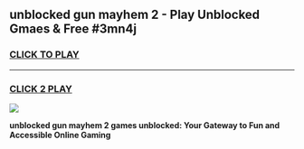 
## unblocked gun mayhem 2 - Play Unblocked Gmaes & Free #3mn4j
<h3>
<a href="https://news.freeplayer.one?title=unblocked_gun_mayhem_2&ref=24F">CLICK TO PLAY</a></h3>
<hr>

<h3>
<a href="https://news.freeplayer.one?title=unblocked_gun_mayhem_2&ref=24F">CLICK 2 PLAY</a>
  
</h3>

<a href="https://news.freeplayer.one?title=unblocked_gun_mayhem_2&ref=24F/"><img src="https://clearcache.store/games.png"></a>


**unblocked gun mayhem 2 games unblocked: Your Gateway to Fun and Accessible Online Gaming**
